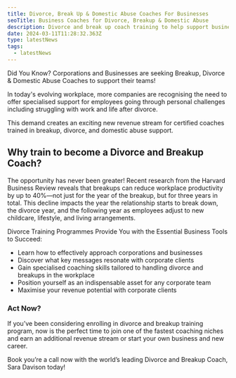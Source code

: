 ```yaml
---
title: Divorce, Break Up & Domestic Abuse Coaches For Businesses
seoTitle: Business Coaches for Divorce, Breakup & Domestic Abuse
description: Divorce and break up coach training to help support businesses and their staff
date: 2024-03-11T11:28:32.363Z
type: latestNews
tags:
  - latestNews
---
```

Did You Know? Corporations and Businesses are seeking Breakup, Divorce & Domestic Abuse Coaches to support their teams!

In today's evolving workplace, more companies are recognising the need to offer specialised support for employees going through personal challenges including struggling with work and life after divorce.

This demand creates an exciting new revenue stream for certified coaches trained in breakup, divorce, and domestic abuse support.

## Why train to become a Divorce and Breakup Coach?

The opportunity has never been greater! Recent research from the Harvard Business Review reveals that breakups can reduce workplace productivity by up to 40%—not just for the year of the breakup, but for three years in total. This decline impacts the year the relationship starts to break down, the divorce year, and the following year as employees adjust to new childcare, lifestyle, and living arrangements.

Divorce Training Programmes Provide You with the Essential Business Tools to Succeed:

* Learn how to effectively approach corporations and businesses
* Discover what key messages resonate with corporate clients
* Gain specialised coaching skills tailored to handling divorce and breakups in the workplace
* Position yourself as an indispensable asset for any corporate team
* Maximise your revenue potential with corporate clients

### Act Now?

If you’ve been considering enrolling in divorce and breakup training program, now is the perfect time to join one of the fastest coaching niches and earn an additional revenue stream or start your own business and new career.

Book you’re a call now with the world’s leading Divorce and Breakup Coach, Sara Davison today!
